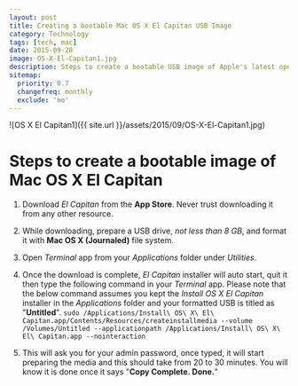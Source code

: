 ```yaml
---
layout: post
title: Creating a bootable Mac OS X El Capitan USB Image
category: Technology
tags: [tech, mac]
date: 2015-09-28
image: OS-X-El-Capitan1.jpg
description: Steps to create a bootable USB image of Apple's latest operating system, El Capitan.
sitemap:
  priority: 0.7
  changefreq: monthly
  exclude: 'no'
---
```


![OS X El Capitan1]({{ site.url }}/assets/2015/09/OS-X-El-Capitan1.jpg)

# Steps to create a bootable image of Mac OS X El Capitan

1. Download *El Capitan* from the **App Store**. Never trust downloading it from any other resource.
2. While downloading, prepare a USB drive, *not less than 8 GB*, and format it with **Mac OS X (Journaled)** file system.
3. Open *Terminal* app from your *Applications* folder under *Utilities*. 
4. Once the download is complete, *El Capitan* installer will auto start, quit it then type the following command in your *Terminal* app. Please note that the below command assumes you kept the *Install OS X El Capitan* installer in the *Applications* folder and your formatted USB is titled as "**Untitled**".
`sudo /Applications/Install\ OS\ X\ El\ Capitan.app/Contents/Resources/createinstallmedia --volume /Volumes/Untitled --applicationpath /Applications/Install\ OS\ X\ El\ Capitan.app --nointeraction`

5. This will ask you for your admin password, once typed, it will start preparing the media and this should take from 20 to 30 minutes. You will know it is done once it says "**Copy Complete. Done.**"


